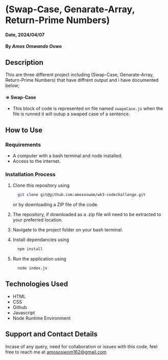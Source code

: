 # (Swap-Case, Genarate-Array, Return-Prime Numbers)

#### Date, 2024/04/07

#### By *Amos Omwando Oswo*

## Description
This are three different project including (Swap-Case, Genarate-Array, Return-Prime Numbers) that have diffrent output and i have documented below;

#### => Swap-Case
- This block of code is represented on file named `swapeCase.js` when the file is runned it will outup a swaped case of a sentence.  

## How to Use

### Requirements

* A computer with a bash terminal and node installed.
* Access to the internet.

### Installation Process

1. Clone this repository using

    ```bash
      git clone git@github.com:amososwom/wk3-codechallenge.git
    ```

    or by downloading a ZIP file of the code.
  
2. The repository, if downloaded as a .zip file will need to be extracted to your preferred location.

3. Navigate to the project folder on your bash terminal.

4. Install dependancies using

    ```bash
      npm install
    ```

5. Run the application using

    ```bash
      node index.js
    ```

## Technologies Used

* HTML
* CSS
* Github
* Javascript
* Node Runtime Environment

## Support and Contact Details

Incase of any query, need for collaboration or issues with this code, feel free to reach me at
<amososwom162@gmail.com>
